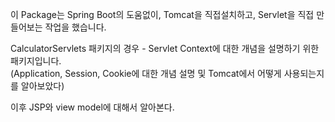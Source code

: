 이 Package는 Spring Boot의 도움없이, Tomcat을 직접설치하고, Servlet을 직접 만들어보는 작업을 했습니다. <br>

CalculatorServlets 패키지의 경우 - Servlet Context에 대한 개념을 설명하기 위한 패키지입니다. <br>
(Application, Session, Cookie에 대한 개념 설명 및 Tomcat에서 어떻게 사용되는지를 알아보았다)

이후 JSP와 view model에 대해서 알아본다.
